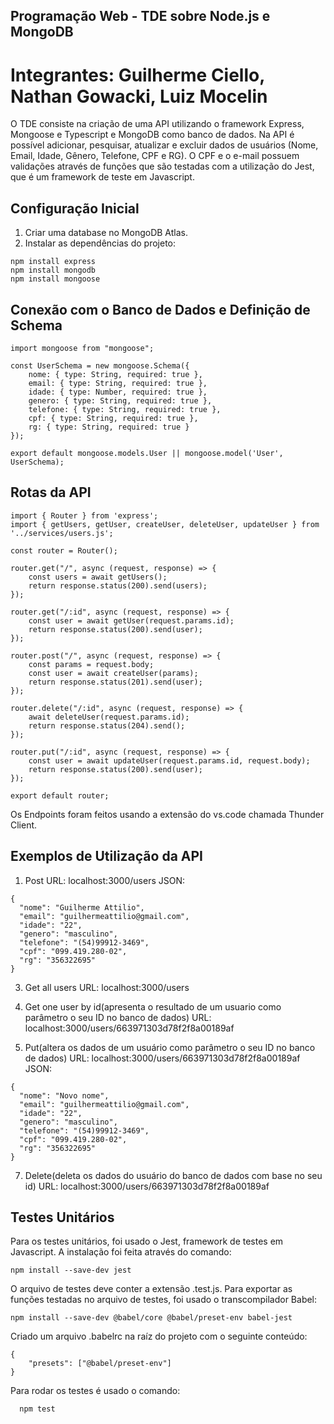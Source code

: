 ## Programação Web - TDE sobre Node.js e MongoDB
# Integrantes: Guilherme Ciello, Nathan Gowacki, Luiz Mocelin
O TDE consiste na criação de uma API utilizando o framework Express, Mongoose e Typescript e MongoDB como banco de dados. Na API é possível adicionar, pesquisar, atualizar e excluir dados de usuários (Nome, Email, Idade, Gênero, Telefone, CPF e RG). O CPF e o e-mail possuem validações através de funções que são testadas com a utilização do Jest, que é um framework de teste em Javascript.

## Configuração Inicial
1. Criar uma database no MongoDB Atlas.
2. Instalar as dependências do projeto:
```
npm install express
npm install mongodb
npm install mongoose
```
## Conexão com o Banco de Dados e Definição de Schema
```
import mongoose from "mongoose";

const UserSchema = new mongoose.Schema({
    nome: { type: String, required: true },
    email: { type: String, required: true },
    idade: { type: Number, required: true },
    genero: { type: String, required: true },
    telefone: { type: String, required: true },
    cpf: { type: String, required: true },
    rg: { type: String, required: true }
});

export default mongoose.models.User || mongoose.model('User', UserSchema);
```
## Rotas da API
```
import { Router } from 'express';
import { getUsers, getUser, createUser, deleteUser, updateUser } from '../services/users.js';

const router = Router();

router.get("/", async (request, response) => {
    const users = await getUsers();
    return response.status(200).send(users);
});

router.get("/:id", async (request, response) => {
    const user = await getUser(request.params.id);
    return response.status(200).send(user);
});

router.post("/", async (request, response) => {
    const params = request.body;
    const user = await createUser(params);
    return response.status(201).send(user);
});

router.delete("/:id", async (request, response) => {
    await deleteUser(request.params.id);
    return response.status(204).send();
});

router.put("/:id", async (request, response) => {
    const user = await updateUser(request.params.id, request.body);
    return response.status(200).send(user);
});

export default router;
```

Os Endpoints foram feitos usando a extensão do vs.code chamada Thunder Client.

## Exemplos de Utilização da API
1. Post
  URL: localhost:3000/users
  JSON:
```
{
  "nome": "Guilherme Attilio",
  "email": "guilhermeattilio@gmail.com",
  "idade": "22",
  "genero": "masculino",
  "telefone": "(54)99912-3469",
  "cpf": "099.419.280-02",
  "rg": "356322695"
}
```
3. Get all users
   URL: localhost:3000/users

4. Get one user by id(apresenta o resultado de um usuario como parâmetro o seu ID no banco de dados)
   URL: localhost:3000/users/663971303d78f2f8a00189af

5. Put(altera os dados de um usuário como parâmetro o seu ID no banco de dados)
   URL: localhost:3000/users/663971303d78f2f8a00189af
   JSON:
```
{
  "nome": "Novo nome",
  "email": "guilhermeattilio@gmail.com",
  "idade": "22",
  "genero": "masculino",
  "telefone": "(54)99912-3469",
  "cpf": "099.419.280-02",
  "rg": "356322695"
}
```

7. Delete(deleta os dados do usuário do banco de dados com base no seu id)
   URL: localhost:3000/users/663971303d78f2f8a00189af


## Testes Unitários
Para os testes unitários, foi usado o Jest, framework de testes em Javascript. A instalação foi feita através do comando:
```
npm install --save-dev jest
```

O arquivo de testes deve conter a extensão .test.js. Para exportar as funções testadas no arquivo de testes, foi usado o transcompilador Babel:
```
npm install --save-dev @babel/core @babel/preset-env babel-jest
```
Criado um arquivo .babelrc na raíz do projeto com o seguinte conteúdo:
```
{
    "presets": ["@babel/preset-env"]
}
```
Para rodar os testes é usado o comando:
```
  npm test
 ```

